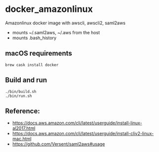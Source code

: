 # docker_amazonlinux

Amazonlinux docker image with awscli, awscli2, saml2aws
- mounts ~/.saml2aws, ~/.aws from the host
- mounts .bash_history

## macOS requirements

```shell
brew cask install docker
```

## Build and run

```shell
./bin/build.sh
./bin/run.sh
```

## Reference:

- https://docs.aws.amazon.com/cli/latest/userguide/install-linux-al2017.html
- https://docs.aws.amazon.com/cli/latest/userguide/install-cliv2-linux-mac.html
- https://github.com/Versent/saml2aws#usage